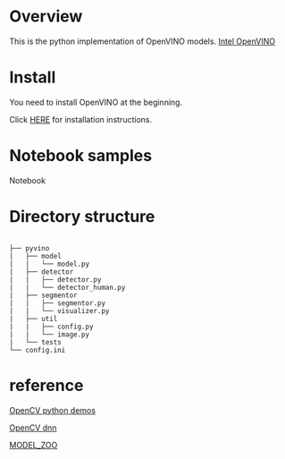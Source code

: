 # Overview
This is the python implementation of OpenVINO models.
[Intel OpenVINO](https://software.intel.com/en-us/openvino-toolkit)

# Install
You need to install OpenVINO at the beginning.

Click [HERE](https://github.com/hampen2929/pyvino/blob/master/INSTALL.md) for installation instructions.
 
 

# Notebook samples
Notebook 

# Directory structure

```

├── pyvino
|   ├── model
|   |   └── model.py
|   ├── detector
|   |   ├── detector.py
|   |   └── detector_human.py
|   ├── segmentor
|   |   ├── segmentor.py
|   |   └── visualizer.py
|   ├── util
|   |   ├── config.py
|   |   └── image.py
|   └── tests
└── config.ini

```


# reference
[OpenCV python demos](https://github.com/opencv/open_model_zoo/tree/master/demos/python_demos)

[OpenCV dnn](https://github.com/opencv/opencv/tree/master/samples/dnn)

[MODEL_ZOO](https://download.01.org/opencv/2019/open_model_zoo/R2/20190716_170000_models_bin/)
